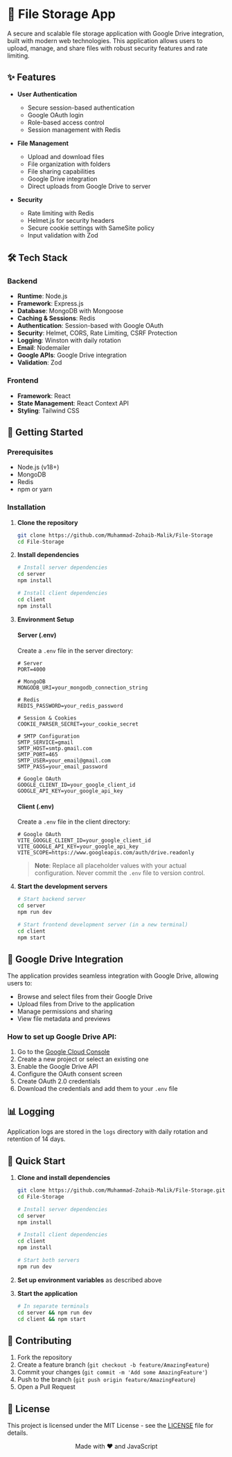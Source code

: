 # 📁 File Storage App

A secure and scalable file storage application with Google Drive integration, built with modern web technologies. This application allows users to upload, manage, and share files with robust security features and rate limiting.

## ✨ Features

- **User Authentication**
  - Secure session-based authentication
  - Google OAuth login
  - Role-based access control
  - Session management with Redis

- **File Management**
  - Upload and download files
  - File organization with folders
  - File sharing capabilities
  - Google Drive integration
  - Direct uploads from Google Drive to server

- **Security**
  - Rate limiting with Redis
  - Helmet.js for security headers
  - Secure cookie settings with SameSite policy
  - Input validation with Zod

## 🛠️ Tech Stack

### Backend
- **Runtime**: Node.js
- **Framework**: Express.js
- **Database**: MongoDB with Mongoose
- **Caching & Sessions**: Redis
- **Authentication**: Session-based with Google OAuth
- **Security**: Helmet, CORS, Rate Limiting, CSRF Protection
- **Logging**: Winston with daily rotation
- **Email**: Nodemailer
- **Google APIs**: Google Drive integration
- **Validation**: Zod

### Frontend
- **Framework**: React
- **State Management**: React Context API
- **Styling**: Tailwind CSS

## 🚀 Getting Started

### Prerequisites
- Node.js (v18+)
- MongoDB
- Redis
- npm or yarn

### Installation

1. **Clone the repository**
   ```bash
   git clone https://github.com/Muhammad-Zohaib-Malik/File-Storage
   cd File-Storage
   ```

2. **Install dependencies**
   ```bash
   # Install server dependencies
   cd server
   npm install

   # Install client dependencies
   cd client
   npm install
   ```

3. **Environment Setup**
   
   #### Server (.env)
   Create a `.env` file in the server directory:
   ```env
   # Server
   PORT=4000
   
   # MongoDB
   MONGODB_URI=your_mongodb_connection_string
   
   # Redis
   REDIS_PASSWORD=your_redis_password
   
   # Session & Cookies
   COOKIE_PARSER_SECRET=your_cookie_secret
   
   # SMTP Configuration
   SMTP_SERVICE=gmail
   SMTP_HOST=smtp.gmail.com
   SMTP_PORT=465
   SMTP_USER=your_email@gmail.com
   SMTP_PASS=your_email_password
   
   # Google OAuth
   GOOGLE_CLIENT_ID=your_google_client_id
   GOOGLE_API_KEY=your_google_api_key
   ```
   
   #### Client (.env)
   Create a `.env` file in the client directory:
   ```env
   # Google OAuth
   VITE_GOOGLE_CLIENT_ID=your_google_client_id
   VITE_GOOGLE_API_KEY=your_google_api_key
   VITE_SCOPE=https://www.googleapis.com/auth/drive.readonly
   ```
   
   > **Note**: Replace all placeholder values with your actual configuration. Never commit the `.env` file to version control.

4. **Start the development servers**
   ```bash
   # Start backend server
   cd server
   npm run dev

   # Start frontend development server (in a new terminal)
   cd client
   npm start
   ```

## 🔌 Google Drive Integration

The application provides seamless integration with Google Drive, allowing users to:

- Browse and select files from their Google Drive
- Upload files from Drive to the application
- Manage permissions and sharing
- View file metadata and previews

### How to set up Google Drive API:

1. Go to the [Google Cloud Console](https://console.cloud.google.com/)
2. Create a new project or select an existing one
3. Enable the Google Drive API
4. Configure the OAuth consent screen
5. Create OAuth 2.0 credentials
6. Download the credentials and add them to your `.env` file


## 📊 Logging

Application logs are stored in the `logs` directory with daily rotation and retention of 14 days.

## 🚀 Quick Start

1. **Clone and install dependencies**
   ```bash
   git clone https://github.com/Muhammad-Zohaib-Malik/File-Storage.git
   cd File-Storage
   
   # Install server dependencies
   cd server
   npm install
   
   # Install client dependencies
   cd client
   npm install
   
   # Start both servers
   npm run dev
   ```

2. **Set up environment variables** as described above

3. **Start the application**
   ```bash
   # In separate terminals
   cd server && npm run dev
   cd client && npm start
   ```

## 🤝 Contributing

1. Fork the repository
2. Create a feature branch (`git checkout -b feature/AmazingFeature`)
3. Commit your changes (`git commit -m 'Add some AmazingFeature'`)
4. Push to the branch (`git push origin feature/AmazingFeature`)
5. Open a Pull Request

## 📄 License

This project is licensed under the MIT License - see the [LICENSE](LICENSE) file for details.


<div align="center">
  Made with ❤️ and JavaScript
</div>
